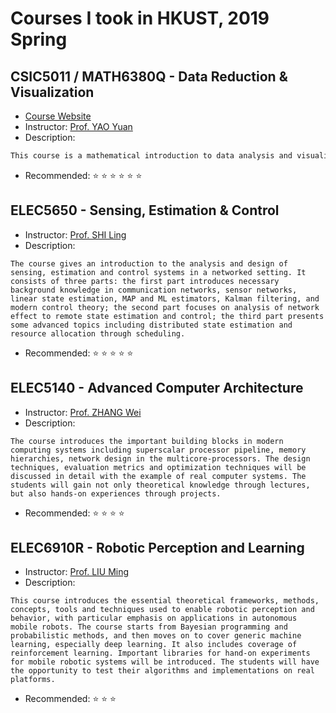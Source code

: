 # Courses I took in HKUST, 2019 Spring

## CSIC5011 / MATH6380Q	- Data Reduction & Visualization

* [Course Website](https://yao-lab.github.io/2019_csic5011/) 
* Instructor: [Prof. YAO Yuan](https://yao-lab.github.io/)
* Description: 
```bash
This course is a mathematical introduction to data analysis and visualization with a perspective of topology and geometry. Topics covered include: classical linear dimensionality reduction, the principal component analysis (PCA) and its dual multidimensional scaling (MDS). Extensive application examples in biology, finance, and information technology are presented along with course projects.
```
* Recommended: :star: :star: :star: :star: :star: :star:

## ELEC5650 - Sensing, Estimation & Control

* Instructor: [Prof. SHI Ling](https://eesling.home.ece.ust.hk)
* Description:
```
The course gives an introduction to the analysis and design of sensing, estimation and control systems in a networked setting. It consists of three parts: the first part introduces necessary background knowledge in communication networks, sensor networks, linear state estimation, MAP and ML estimators, Kalman filtering, and modern control theory; the second part focuses on analysis of network effect to remote state estimation and control; the third part presents some advanced topics including distributed state estimation and resource allocation through scheduling.
```
* Recommended: :star: :star: :star: :star: :star:

## ELEC5140 - Advanced Computer Architecture
* Instructor: [Prof. ZHANG Wei](https://eeweiz.home.ece.ust.hk/)
* Description:
```
The course introduces the important building blocks in modern computing systems including superscalar processor pipeline, memory hierarchies, network design in the multicore‐processors. The design techniques, evaluation metrics and optimization techniques will be discussed in detail with the example of real computer systems. The students will gain not only theoretical knowledge through lectures, but also hands‐on experiences through projects.
```
* Recommended: :star: :star: :star: :star:

## ELEC6910R - Robotic Perception and Learning
* Instructor: [Prof. LIU Ming](https://ram-lab.com/)
* Description:
```
This course introduces the essential theoretical frameworks, methods, concepts, tools and techniques used to enable robotic perception and behavior, with particular emphasis on applications in autonomous mobile robots. The course starts from Bayesian programming and probabilistic methods, and then moves on to cover generic machine learning, especially deep learning. It also includes coverage of reinforcement learning. Important libraries for hand-on experiments for mobile robotic systems will be introduced. The students will have the opportunity to test their algorithms and implementations on real platforms.
```
* Recommended: :star: :star: :star: 